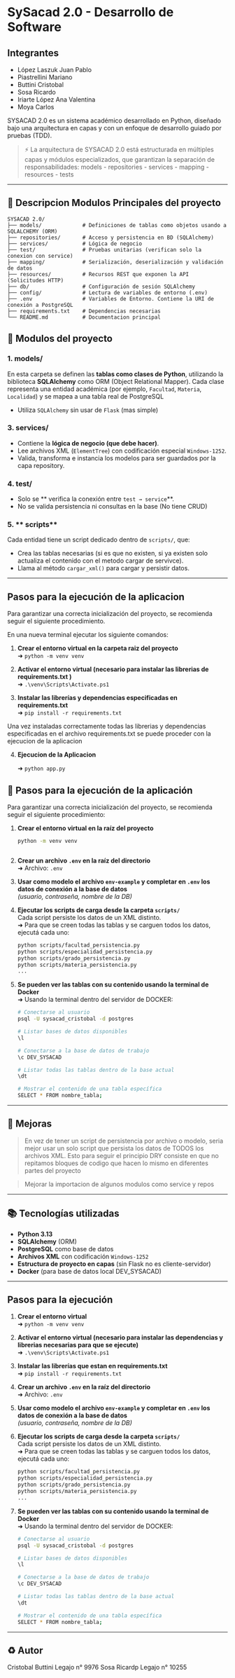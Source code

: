 # SySacad 2.0 - Desarrollo de Software
## Integrantes
- López Laszuk Juan Pablo
- Piastrellini Mariano
- Buttini Cristobal
- Sosa Ricardo
- Iriarte López Ana Valentina
- Moya Carlos

SYSACAD 2.0 es un sistema académico desarrollado en Python, diseñado bajo una arquitectura en capas y con un enfoque de desarrollo guiado por pruebas (TDD).

> ⚡ La arquitectura de SYSACAD 2.0 está estructurada en múltiples capas y módulos especializados, que garantizan la separación de responsabilidades:
models - repositories - services - mapping - resources - tests

---

## 📂 Descripcion Modulos Principales del proyecto 

```
SYSACAD 2.0/
├── models/             # Definiciones de tablas como objetos usando a SQLALCHEMY (ORM)
├── repositories/       # Acceso y persistencia en BD (SQLAlchemy)
├── services/           # Lógica de negocio 
├── test/               # Pruebas unitarias (verifican solo la conexion con service)
├── mapping/            # Serialización, deserialización y validación de datos
├── resources/          # Recursos REST que exponen la API (Solicitudes HTTP)
├── db/                 # Configuración de sesión SQLAlchemy
├── config/             # Lectura de variables de entorno (.env)
├── .env                # Variables de Entorno. Contiene la URI de conexión a PostgreSQL
├── requirements.txt    # Dependencias necesarias
└── README.md           # Documentacion principal 
```

## 🔧 Modulos del proyecto

### 1. **models/**

En esta carpeta se definen las **tablas como clases de Python**, utilizando la biblioteca **SQLAlchemy** como ORM (Object Relational Mapper). Cada clase representa una entidad académica (por ejemplo, `Facultad`, `Materia`, `Localidad`) y se mapea a una tabla real de PostgreSQL
* Utiliza `SQLAlchemy` sin usar de `Flask` (mas simple)

### 3. **services/**

* Contiene la **lógica de negocio (que debe hacer)**.
* Lee archivos XML (`ElementTree`) con codificación especial `Windows-1252`.
* Valida, transforma e instancia los modelos para ser guardados por la capa repository.

### 4. **test/**

* Solo se  ** verifica la conexión entre `test → service`**.
* No se valida persistencia ni consultas en la base (No tiene CRUD)

### 5. ** scripts**

Cada entidad tiene un script dedicado dentro de `scripts/`, que:

* Crea las tablas necesarias (si es que no existen, si ya existen solo actualiza el contenido con el metodo cargar de servivce).
* Llama al método `cargar_xml()` para cargar y persistir datos.
---


## Pasos para la ejecución de la aplicacion
Para garantizar una correcta inicialización del proyecto, se recomienda seguir el siguiente procedimiento.

En una nueva terminal ejecutar los siguiente comandos:

1. **Crear el entorno virtual en la carpeta raiz del proyecto**  
   ➜ `python -m venv venv`

2. **Activar el entorno virtual (necesario para instalar las librerias de requirements.txt )**  
   ➜ `.\venv\Scripts\Activate.ps1`

3. **Instalar las librerías y dependencias especificadas en requirements.txt**  
   ➜ `pip install -r requirements.txt`

  Una vez instaladas correctamente todas las librerias y dependencias especificadas en el archivo requirements.txt se puede proceder con la ejecucion de la aplicacion
  
4. **Ejecucion de la Aplicacion**
   
   ➜ `python app.py `


## 🚀 Pasos para la ejecución de la aplicación

Para garantizar una correcta inicialización del proyecto, se recomienda seguir el siguiente procedimiento:

1. **Crear el entorno virtual en la raíz del proyecto**  
   ```bash
   python -m venv venv



5. **Crear un archivo `.env` en la raíz del directorio**  
   ➜ Archivo: `.env`

6. **Usar como modelo el archivo `env-example` y completar en `.env` los datos de conexión a la base de datos**  
   *(usuario, contraseña, nombre de la DB)*

7. **Ejecutar los scripts de carga desde la carpeta `scripts/`**  
   Cada script persiste los datos de un XML distinto.  
   ➜ Para que se creen todas las tablas y se carguen todos los datos, ejecutá cada uno:

   ```bash
   python scripts/facultad_persistencia.py
   python scripts/especialidad_persistencia.py
   python scripts/grado_persistencia.py
   python scripts/materia_persistencia.py
   ...
8. **Se pueden ver las tablas con su contenido usando la terminal de Docker**  
   ➜ Usando la terminal dentro del servidor de DOCKER:

   ```bash
   # Conectarse al usuario
   psql -U sysacad_cristobal -d postgres

   # Listar bases de datos disponibles
   \l

   # Conectarse a la base de datos de trabajo
   \c DEV_SYSACAD

   # Listar todas las tablas dentro de la base actual
   \dt

   # Mostrar el contenido de una tabla específica
   SELECT * FROM nombre_tabla; 
---

## 📅 Mejoras 

>En vez de tener un script de persistencia por archivo o modelo, seria mejor usar un solo script que persista los datos de TODOS los archivos XML. Esto para seguir el principio DRY consiste en que no repitamos bloques de codigo que hacen lo mismo en diferentes partes del proyecto

> Mejorar la importacion de algunos modulos como service y repos
---

## 📚 Tecnologías utilizadas

* **Python 3.13**
* **SQLAlchemy** (ORM)
* **PostgreSQL** como base de datos
* **Archivos XML** con codificación `Windows-1252`
* **Estructura de proyecto en capas** (sin Flask no es cliente-servidor)
* **Docker** (para base de datos local DEV_SYSACAD)
---

## **Pasos para la ejecución**

1. **Crear el entorno virtual**  
   ➜ `python -m venv venv`

2. **Activar el entorno virtual (necesario para instalar las dependencias y librerias necesarias para que se ejecute)**  
   ➜ `.\venv\Scripts\Activate.ps1`

3. **Instalar las librerías que estan en requirements.txt**  
   ➜ `pip install -r requirements.txt`

4. **Crear un archivo `.env` en la raíz del directorio**  
   ➜ Archivo: `.env`

5. **Usar como modelo el archivo `env-example` y completar en `.env` los datos de conexión a la base de datos**  
   *(usuario, contraseña, nombre de la DB)*

6. **Ejecutar los scripts de carga desde la carpeta `scripts/`**  
   Cada script persiste los datos de un XML distinto.  
   ➜ Para que se creen todas las tablas y se carguen todos los datos, ejecutá cada uno:

   ```bash
   python scripts/facultad_persistencia.py
   python scripts/especialidad_persistencia.py
   python scripts/grado_persistencia.py
   python scripts/materia_persistencia.py
   ...
7. **Se pueden ver las tablas con su contenido usando la terminal de Docker**  
   ➜ Usando la terminal dentro del servidor de DOCKER:

   ```bash
   # Conectarse al usuario
   psql -U sysacad_cristobal -d postgres

   # Listar bases de datos disponibles
   \l

   # Conectarse a la base de datos de trabajo
   \c DEV_SYSACAD

   # Listar todas las tablas dentro de la base actual
   \dt

   # Mostrar el contenido de una tabla específica
   SELECT * FROM nombre_tabla; 
---



## ♻ Autor

Cristobal Buttini  Legajo n° 9976
Sosa Ricardp       Legajo n° 10255

